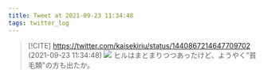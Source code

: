```yaml
---
title: Tweet at 2021-09-23 11:34:48
tags: twitter_log
---
```


> [!CITE] https://twitter.com/kaisekiriu/status/1440867214647709702 (2021-09-23 11:34:48)
> ![](https://twitter.com/kaisekiriu/status/1440867214647709702)
> ヒルはまとまりつつあったけど、ようやく"貧毛類"の方も出たか。
